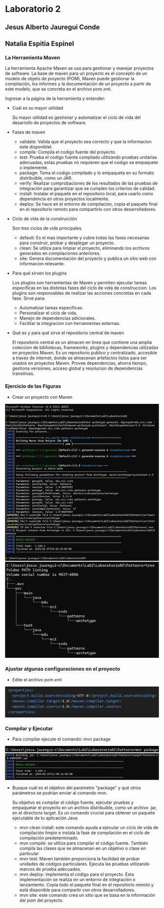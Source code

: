 # Laboratorio 2
## Jesus Alberto Jauregui Conde
## Natalia Espitia Espinel

### La Herramienta Maven
La herramienta Apache Maven se usa para gestionar y manejar proyectos de software. La base de maven para un proyecto es el concepto de un modelo de objeto de proyecto (POM), Maven puede gestionar la compilación, los informes y la documentación de un proyecto a partir de este modelo, que se concreta en el archivo pom.xml.

Ingresar a la página de la herramienta y entender:

- Cuál es su mayor utilidad

    Su mayor utilidad es gestionar y automatizar el ciclo de vida del desarrollo de proyectos de software.

- Fases de maven

    - validate: Valida que el proyecto sea correcto y que la informacion este disponiblel.
    - compile: Compila el codigo fuente del proyecto.
    - test: Prueba el codigo fuente compilado utilizando pruebas unitarias adecuadas, estas pruebas no requieren que el codigo se empaquete o implemente.    
    - package: Toma el codigo compilado y lo empaqueta en su formato distribuible, como un JAR.
    - verify: Realizar comprobaciones de los resultados de las pruebas de integración para garantizar que se cumplen los criterios de calidad.
    - install: Instalar el paquete en el repositorio local, para usarlo como dependencia en otros proyectos localmente. 
    - deploy: Se hace en el entorno de compilacion, copia el paquete final en el repositorio remoto para compartirlo con otros desarrolladores. 

- Ciclo de vida de la construcción

    Son tres ciclos de vida principales.
    - default: Es el mas importante y cubre todas las fases necesarias para construir, probar y desplegar un proyecto.
    - clean: Se utiliza para limpiar el proyecto, eliminando los archivos generados en compilaciones anteriores. 
    - site: Genera documentación del proyecto y publica un sitio web con informacion relevante. 

- Para qué sirven los plugins

    Los plugins son herramientas de Maven y permiten ejecutar tareas especificas en las distintas fases del ciclo de vida de construccion. Los plugins son responsables de realizar las acciones concretas en cada fase. Sirve para:
    - Automatizar tareas especificas.
    - Personalizar el ciclo de vida.
    - Manejo de dependencias adicionales.
    - Facilitar la integracion con herramientas externas.  

- Qué es y para qué sirve el repositorio central de maven

    El repositorio central es un almacen en linea que contiene una amplia coleccion de bibliotecas, frameworks, plugins y dependencias utilizadas en proyectos Maven. 
    Es un repositorio publico y centralizado, accesible a traves de internet, donde se almacenan artefactos listos para ser usados en proyectos Maven.
    Provee dependencias, ahorra tiempo, gestiona versiones, acceso global y resolucion de dependencias transitivas. 

### Ejercicio de las Figuras
- Crear un proyecto con Maven

![](/assets/images/1.png)
![](/assets/images/2.png)

### Ajustar algunas configuraciones en el proyecto
- Edite el archivo pom.xml

![](/assets/images/3.png)

### Compilar y Ejecutar
- Para compilar ejecute el comando: mvn package

![](/assets/images/4.1.png)
![](/assets/images/4.2.png)

- Busque cuál es el objetivo del parámetro "package" y qué otros parámetros se podrían enviar al comando mvn.

    Su objetivo es compilar el código fuente, ejecutar pruebas y empaquetar el proyecto en un archivo distribuible, como un archivo .jar, en el directorio target. Es un comando crucial para obtener un paquete ejecutable de tu aplicación Java.

    - mvn clean install: este comando ayuda a ejecutar un ciclo de vida de compilación limpio e instala la fase de compilación en el ciclo de compilación predeterminado.
    - mvn compile: se utiliza para compilar el código fuente. También compila las clases que se almacenan en un objetivo o clase en particular
    - mvn test: Maven también proporciona la facilidad de probar unidades de códigos particulares. Ejecuta las pruebas utilizando marcos de prueba adecuados.
    - mvn deploy: implementa el código para el proyecto. Esta implementación se realiza en un entorno de integración o lanzamiento. Copia todo el paquete final en el repositorio remoto y está disponible para compartir con otros desarrolladores.
    - mvn site: este comando crea un sitio que se basa en la información del pom del proyecto.